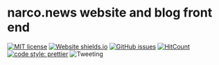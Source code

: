 # narco.news website and blog front end

[![MIT license](https://img.shields.io/badge/License-MIT-blue.svg)](https://lbesson.mit-license.org/)
[![Website shields.io](https://img.shields.io/website-up-down-green-red/http/shields.io.svg)](http://shields.io/)
[![GitHub issues](https://img.shields.io/github/issues/Naereen/StrapDown.js.svg)](https://GitHub.com/Naereen/StrapDown.js/issues/)
[![HitCount](http://hits.dwyl.com/somed00d/narco-news/front-end.svg)](http://hits.dwyl.com/somed00d/narco-news/front-end)
[![code style: prettier](https://img.shields.io/badge/code_style-prettier-ff69b4.svg?style=flat-square)](https://github.com/prettier/prettier)
![Tweeting](https://img.shields.io/twitter/url/http/shields.io.svg?style=social)
